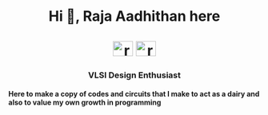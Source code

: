 
<h1 align="center">Hi 👋, Raja Aadhithan here 
  
  <a href="https://www.linkedin.com/in/raja-aadhithan/" target="blank"><img align="center" src="https://raw.githubusercontent.com/rahuldkjain/github-profile-readme-generator/master/src/images/icons/Social/linked-in-alt.svg" alt="raja-aadhithan" height="30" width="40" /></a> 
<a href="mailto:raja.aadhithan.t@gmail.com" target="blank"><img align="center" src="https://upload.wikimedia.org/wikipedia/commons/7/7e/Gmail_icon_%282020%29.svg" alt="raja-aadhithan" height="30" width="40" /></a>
</h1>
<h3 align="center">VLSI Design Enthusiast</h3>





  
  
<h4 align="left">Here to make a copy of codes and circuits that I make to act as a dairy and also to value my own growth in programming</h4>
